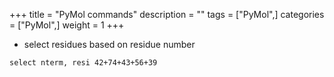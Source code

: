 +++
title = "PyMol commands"
description = ""
tags = ["PyMol",]
categories = ["PyMol",]
weight = 1
+++ 
 
 - select residues based on residue number
```t
select nterm, resi 42+74+43+56+39
```